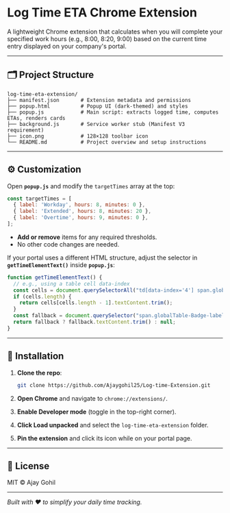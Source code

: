 # Log Time ETA Chrome Extension

A lightweight Chrome extension that calculates when you will complete your specified work hours (e.g., 8:00, 8:20, 9:00) based on the current time entry displayed on your company's portal.

---

## 🗂️ Project Structure

```
log-time-eta-extension/
├── manifest.json       # Extension metadata and permissions
├── popup.html          # Popup UI (dark-themed) and styles
├── popup.js            # Main script: extracts logged time, computes ETAs, renders cards
├── background.js       # Service worker stub (Manifest V3 requirement)
├── icon.png            # 128×128 toolbar icon
└── README.md           # Project overview and setup instructions
```

---

## ⚙️ Customization

Open **`popup.js`** and modify the `targetTimes` array at the top:

```js
const targetTimes = [
  { label: 'Workday', hours: 8, minutes: 0 },
  { label: 'Extended', hours: 8, minutes: 20 },
  { label: 'Overtime', hours: 9, minutes: 0 },
];
```

- **Add or remove** items for any required thresholds.
- No other code changes are needed.

If your portal uses a different HTML structure, adjust the selector in **`getTimeElementText()`** inside **`popup.js`**:

```js
function getTimeElementText() {
  // e.g., using a table cell data-index
  const cells = document.querySelectorAll("td[data-index='4'] span.globalTable-Badge-label");
  if (cells.length) {
    return cells[cells.length - 1].textContent.trim();
  }
  const fallback = document.querySelector("span.globalTable-Badge-label");
  return fallback ? fallback.textContent.trim() : null;
}
```

---

## 🚀 Installation

1. **Clone the repo**:
   
   ```bash
   git clone https://github.com/Ajaygohil25/Log-time-Extension.git
   ```

2. **Open Chrome** and navigate to `chrome://extensions/`.
3. **Enable Developer mode** (toggle in the top-right corner).
4. **Click Load unpacked** and select the `log-time-eta-extension` folder.
5. **Pin the extension** and click its icon while on your portal page.

---

## 📃 License

MIT © Ajay Gohil

---

*Built with ❤️ to simplify your daily time tracking.*
